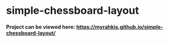 # simple-chessboard-layout

#### Project can be viewed here: https://myrahkis.github.io/simple-chessboard-layout/
